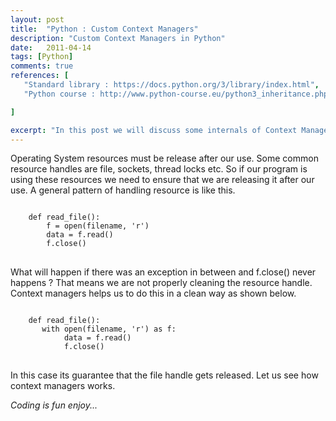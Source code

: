 ```yaml
---
layout: post
title:  "Python : Custom Context Managers"
description: "Custom Context Managers in Python"
date:   2011-04-14
tags: [Python]
comments: true
references: [
   "Standard library : https://docs.python.org/3/library/index.html",
   "Python course : http://www.python-course.eu/python3_inheritance.php",

]

excerpt: "In this post we will discuss some internals of Context Managers in Python and how to leverage that in our class, if we have to deal with resource management"
---
```


Operating System resources must be release after our use. Some common resource handles are file, sockets, thread locks etc. So if our program is using these resources we need to ensure that we are releasing it after our use. A general pattern of handling resource is like this. 

<pre class='line-numbers'>
<code class='language-python'>
    def read_file():
        f = open(filename, 'r')
        data = f.read()
        f.close()
</code>
</pre>

What will happen if there was an exception in between and f.close() never happens ?  That means we are not properly cleaning the resource handle. Context managers helps us to do this in a clean way as shown below.  

<pre class='line-numbers'>
<code class='language-python'>
    def read_file():
       with open(filename, 'r') as f:
            data = f.read()
            f.close()
</code>
</pre>

In this case its guarantee that the file handle gets released. Let us see how context managers works.




_Coding is fun enjoy..._  


